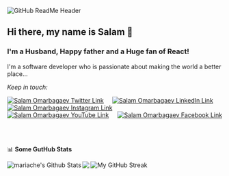 ![GitHub ReadMe Header](https://res.cloudinary.com/drkvsmrhd/image/upload/v1612351506/Untitled_design_qzxjcb.png)


## Hi there, my name is Salam 👋

### I'm a Husband, Happy father and a Huge fan of React!


I'm a software developer who is passionate about making the world a better place...

<em>Keep in touch:</em>

[![Salam Omarbagaev Twitter Link][twitter-image]][twitter-link] &nbsp; &nbsp;
[![Salam Omarbagaev LinkedIn Link][linkedin-image]][linkedin-link] &nbsp; &nbsp;
[![Salam Omarbagaev Instagram Link][instagram-image]][instagram-link] &nbsp; &nbsp;
[![Salam Omarbagaev YouTube Link][youtube-image]][youtube-link] &nbsp; &nbsp;
[![Salam Omarbagaev Facebook Link][facebook-image]][facebook-link] &nbsp; &nbsp;

<br />


📊 **Some GutHub Stats** 

<img align="left" alt="mariache's Github Stats" src="https://github-readme-stats.vercel.app/api?username=mariache&show_icons=true&show_icons=true&include_all_commits=true&hide_border=true&theme=nord&line_height=40" />
<img align="left" src="https://github-readme-stats.vercel.app/api/top-langs/?username=mariache&theme=nord" />

<span align="left">


![My GitHub Streak](http://github-readme-streak-stats.herokuapp.com?user=mariache&hide_border=true&theme=black-ice&background=3D3D3D&stroke=00E6FE)
</span>


[twitter-link]: https://twitter.com/SalamOmarbagaev
[youtube-link]: https://www.youtube.com/salamomarbagaev
[instagram-link]: https://www.instagram.com/salam_o_nz/
[linkedin-link]: https://www.linkedin.com/in/omarbagaev
[facebook-link]: https://www.facebook.com/SalamOmarbagaev

[twitter-image]: https://res.cloudinary.com/drkvsmrhd/image/upload/c_scale,w_24/v1612346609/twitter_t1kils.png
[youtube-image]: https://res.cloudinary.com/drkvsmrhd/image/upload/c_scale,w_24/v1612346701/youtube_agmhto.png
[instagram-image]: https://res.cloudinary.com/drkvsmrhd/image/upload/c_scale,w_24/v1612346609/instagram_anlwag.png
[linkedin-image]: https://res.cloudinary.com/drkvsmrhd/image/upload/c_scale,w_24/v1612346724/linkedin_kulyx3.png
[facebook-image]: https://res.cloudinary.com/drkvsmrhd/image/upload/c_scale,w_24/v1612346609/facebook_ptptmo.png


